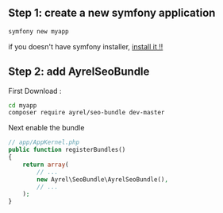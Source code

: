 ## Step 1: create a new symfony application

```sh
symfony new myapp
```

if you doesn't have symfony installer, [install it !!](http://symfony.com/doc/current/setup.html)

## Step 2: add AyrelSeoBundle

First Download :
```sh
cd myapp
composer require ayrel/seo-bundle dev-master
```

Next enable the bundle

```php
// app/AppKernel.php
public function registerBundles()
{
    return array(
        // ...
        new Ayrel\SeoBundle\AyrelSeoBundle(),
        // ...
    );
}
```


